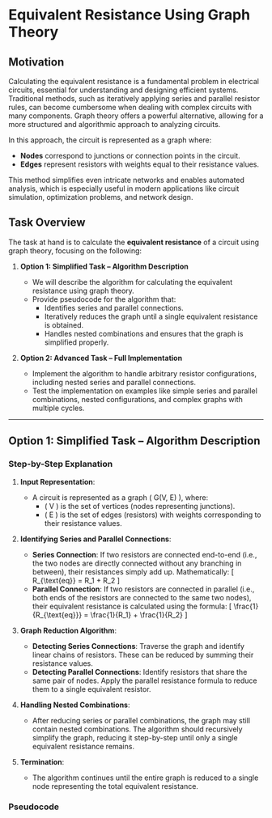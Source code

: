 # Equivalent Resistance Using Graph Theory

## Motivation
Calculating the equivalent resistance is a fundamental problem in electrical circuits, essential for understanding and designing efficient systems. Traditional methods, such as iteratively applying series and parallel resistor rules, can become cumbersome when dealing with complex circuits with many components. Graph theory offers a powerful alternative, allowing for a more structured and algorithmic approach to analyzing circuits.

In this approach, the circuit is represented as a graph where:
- **Nodes** correspond to junctions or connection points in the circuit.
- **Edges** represent resistors with weights equal to their resistance values.

This method simplifies even intricate networks and enables automated analysis, which is especially useful in modern applications like circuit simulation, optimization problems, and network design.

## Task Overview

The task at hand is to calculate the **equivalent resistance** of a circuit using graph theory, focusing on the following:

1. **Option 1: Simplified Task – Algorithm Description**
   - We will describe the algorithm for calculating the equivalent resistance using graph theory.
   - Provide pseudocode for the algorithm that:
     - Identifies series and parallel connections.
     - Iteratively reduces the graph until a single equivalent resistance is obtained.
     - Handles nested combinations and ensures that the graph is simplified properly.

2. **Option 2: Advanced Task – Full Implementation** 
   - Implement the algorithm to handle arbitrary resistor configurations, including nested series and parallel connections.
   - Test the implementation on examples like simple series and parallel combinations, nested configurations, and complex graphs with multiple cycles.

---

## Option 1: Simplified Task – Algorithm Description

### Step-by-Step Explanation

1. **Input Representation**:
   - A circuit is represented as a graph \( G(V, E) \), where:
     - \( V \) is the set of vertices (nodes representing junctions).
     - \( E \) is the set of edges (resistors) with weights corresponding to their resistance values.

2. **Identifying Series and Parallel Connections**:
   - **Series Connection**: If two resistors are connected end-to-end (i.e., the two nodes are directly connected without any branching in between), their resistances simply add up. Mathematically:
     \[
     R_{\text{eq}} = R_1 + R_2
     \]
   - **Parallel Connection**: If two resistors are connected in parallel (i.e., both ends of the resistors are connected to the same two nodes), their equivalent resistance is calculated using the formula:
     \[
     \frac{1}{R_{\text{eq}}} = \frac{1}{R_1} + \frac{1}{R_2}
     \]

3. **Graph Reduction Algorithm**:
   - **Detecting Series Connections**: Traverse the graph and identify linear chains of resistors. These can be reduced by summing their resistance values.
   - **Detecting Parallel Connections**: Identify resistors that share the same pair of nodes. Apply the parallel resistance formula to reduce them to a single equivalent resistor.

4. **Handling Nested Combinations**:
   - After reducing series or parallel combinations, the graph may still contain nested combinations. The algorithm should recursively simplify the graph, reducing it step-by-step until only a single equivalent resistance remains.

5. **Termination**:
   - The algorithm continues until the entire graph is reduced to a single node representing the total equivalent resistance.

### Pseudocode
